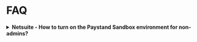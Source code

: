 # FAQ





<details><summary><b> Netsuite - How to turn on the Paystand Sandbox environment for non-admins?</b></summary>
<p>

PayStand's bundle features in your NetSuite should surface for all users.  Whether you are an admin or not, your users should be able to see the virtual terminal, the email button, the templates and other features.
You cannot see the PayStand bundle configuration page unless you have the Administrator role.  
This is intentional, as changing the configuration can break the bundle's connection and thus only done by those with the special authority to make such changes.
</p>
</details>

<div>
</div>